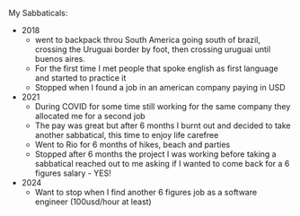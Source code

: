 My Sabbaticals:
- 2018
  * went to backpack throu South America going south of brazil, crossing the Uruguai border by foot, then crossing uruguai until buenos aires.
  * For the first time I met people that spoke english as first language and started to practice it
  * Stopped when I found a job in an american company paying in USD
- 2021
  * During COVID for some time still working for the same company they allocated me for a second job
  * The pay was great but after 6 months I burnt out and decided to take another sabbatical, this time to enjoy life carefree
  * Went to Rio for 6 months of hikes, beach and parties
  * Stopped after 6 months the project I was working before taking a sabbatical reached out to me asking if I wanted to come back for a 6 figures salary - YES!
- 2024
  * Want to stop when I find another 6 figures job as a software engineer (100usd/hour at least)